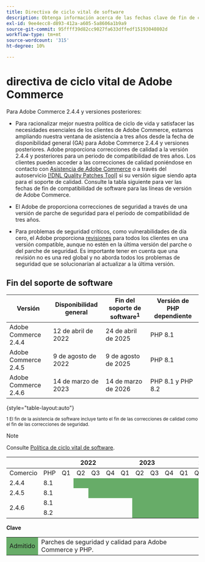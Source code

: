```yaml
---
title: Directiva de ciclo vital de software
description: Obtenga información acerca de las fechas clave de fin de compatibilidad de software para las versiones de Adobe Commerce.
exl-id: 9ee4ecc8-d893-412a-a605-5a8606a1b9a9
source-git-commit: 95ffff39d82cc9027fa633dffedf15193040802d
workflow-type: tm+mt
source-wordcount: '315'
ht-degree: 10%

---
```


# directiva de ciclo vital de Adobe Commerce

Para Adobe Commerce 2.4.4 y versiones posteriores:

- Para racionalizar mejor nuestra política de ciclo de vida y satisfacer las necesidades esenciales de los clientes de Adobe Commerce, estamos ampliando nuestra ventana de asistencia a tres años desde la fecha de disponibilidad general (GA) para Adobe Commerce 2.4.4 y versiones posteriores. Adobe proporciona correcciones de calidad a la versión 2.4.4 y posteriores para un periodo de compatibilidad de tres años. Los clientes pueden acceder a las correcciones de calidad poniéndose en contacto con [Asistencia de Adobe Commerce](https://experienceleague.adobe.com/docs/commerce-knowledge-base/kb/help-center-guide/magento-help-center-user-guide.html) o a través del autoservicio [[!DNL Quality Patches Tool]](https://experienceleague.adobe.com/tools/commerce-quality-patches/index.html) si su versión sigue siendo apta para el soporte de calidad. Consulte la tabla siguiente para ver las fechas de fin de compatibilidad de software para las líneas de versión de Adobe Commerce.

- El Adobe de proporciona correcciones de seguridad a través de una versión de parche de seguridad para el período de compatibilidad de tres años.

- Para problemas de seguridad críticos, como vulnerabilidades de día cero, el Adobe proporciona [revisiones](https://support.magento.com/hc/en-us/sections/360003869892-Known-issues-patches-attached-) para todos los clientes en una versión compatible, aunque no estén en la última versión del parche o del parche de seguridad. Es importante tener en cuenta que una revisión no es una red global y no aborda todos los problemas de seguridad que se solucionarían al actualizar a la última versión.

## Fin del soporte de software

| Versión | Disponibilidad general | Fin del soporte de software<sup>1</sup> | Versión de PHP dependiente |
|----------------------------|----------------------|-------------------------------------|-----------------------|
| Adobe Commerce 2.4.4 | 12 de abril de 2022 | 24 de abril de 2025 | PHP 8.1 |
| Adobe Commerce 2.4.5 | 9 de agosto de 2022 | 9 de agosto de 2025 | PHP 8.1 |
| Adobe Commerce 2.4.6 | 14 de marzo de 2023 | 14 de marzo de 2026 | PHP 8.1 y PHP 8.2 |

{style="table-layout:auto"}

<sup>1 El fin de la asistencia de software incluye tanto el fin de las correcciones de calidad como el fin de las correcciones de seguridad.</sup><br>

>[!NOTE]
>
>Consulte [Política de ciclo vital de software](https://www.adobe.com/content/dam/cc/en/legal/terms/enterprise/pdfs/Adobe-Commerce-Software-Lifecycle-Policy.pdf).

<table style="table-layout:auto">
<thead>
  <tr>
    <th colspan="2"></th>
    <th colspan="4">2022</th>
    <th colspan="4">2023</th>
    <th colspan="4">2024</th>
    <th colspan="4">2025</th>
    <th colspan="4">2026</th>
  </tr>
</thead>
<tbody>
  <tr>
    <td>Comercio</td>
    <td>PHP</td>
    <td>Q1</td>
    <td>Q2</td>
    <td>Q3</td>
    <td>Q4</td>
    <td>Q1</td>
    <td>Q2</td>
    <td>Q3</td>
    <td>Q4</td>
    <td>Q1</td>
    <td>Q2</td>
    <td>Q3</td>
    <td>Q4</td>
    <td>Q1</td>
    <td>Q2</td>
    <td>Q3</td>
    <td>Q4</td>
    <td>Q1</td>
    <td>Q2</td>
    <td>Q3</td>
    <td>Q4</td>
  </tr>
  <tr>
    <td>2.4.4</td>
    <td>8.1</td>
    <td></td>
    <td colspan="13" style="background-color:#67ac68;"></td>
    <td colspan="6"></td>
  </tr>
  <tr>
    <td>2.4.5</td>
    <td>8.1</td>
    <td colspan="2"></td>
    <td colspan="13" style="background-color:#67ac68;"></td>
    <td colspan="5"></td>
  </tr>
  <tr>
    <td rowspan="2">2.4.6</td>
    <td>8.1</td>
    <td colspan="5"></td>
    <td colspan="13" style="background-color:#67ac68;"></td>
    <td colspan="2"></td>
  </tr>
  <tr>
    <td>8.2</td>
    <td colspan="5"></td>
    <td colspan="13" style="background-color:#67ac68;"></td>
    <td colspan="2"></td>
  </tr>
</tbody>
</table>

**Clave**

<table style="table-layout:auto">
 <tbody>
  <tr>
   <td style="background-color:#67ac68;">Admitido</td>
   <td>Parches de seguridad y calidad para Adobe Commerce y PHP.</td>
  </tr>
  <!-- <tr>
   <td style="background-color:#cd3c3c;">End of software support</td>
   <td>Version that has reached end of software support.</td>
  </tr>
 </tbody> -->
</table>
